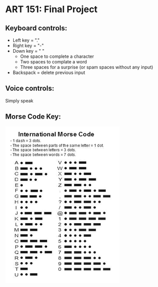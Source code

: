 # ART 151: Final Project

## Keyboard controls:

-   Left key = "."
-   Right key = "-"
-   Down key = " "
    -   One space to complete a character
    -   Two spaces to complate a word
    -   Three spaces for a surprise (or spam spaces without any input)
-   Backspack = delete previous input

## Voice controls:

Simply speak

## Morse Code Key:

<img src="/FinalProject/images/international_morse_code.jpg">
